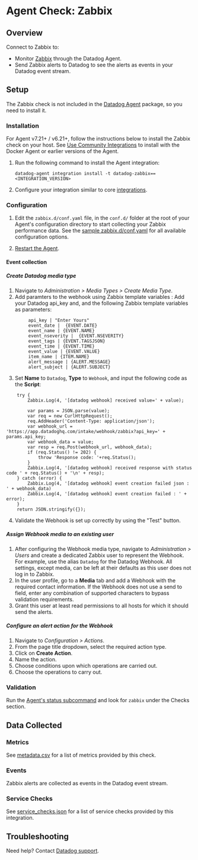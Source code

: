 # Agent Check: Zabbix

## Overview

Connect to Zabbix to:

- Monitor [Zabbix][1] through the Datadog Agent.
- Send Zabbix alerts to Datadog to see the alerts as events in your Datadog event stream.

## Setup

The Zabbix check is not included in the [Datadog Agent][2] package, so you need to install it.

### Installation

For Agent v7.21+ / v6.21+, follow the instructions below to install the Zabbix check on your host. See [Use Community Integrations][3] to install with the Docker Agent or earlier versions of the Agent.

1. Run the following command to install the Agent integration:

   ```shell
   datadog-agent integration install -t datadog-zabbix==<INTEGRATION_VERSION>
   ```

2. Configure your integration similar to core [integrations][4].

### Configuration

1. Edit the `zabbix.d/conf.yaml` file, in the `conf.d/` folder at the root of your Agent's configuration directory to start collecting your Zabbix performance data. See the [sample zabbix.d/conf.yaml][7] for all available configuration options.

2. [Restart the Agent][8].

#### Event collection

##### Create Datadog media type 

1. Navigate to *Administration > Media Types > Create Media Type*.
2. Add paramters to the webhook using Zabbix template variables : Add your Datadog api_key and, and the following Zabbix template variables as parameters:
   ```
        api_key | "Enter Yours"
        event_date |  {EVENT.DATE}
        event_name | {EVENT.NAME}
        event_nseverity |  {EVENT.NSEVERITY}
        event_tags | {EVENT.TAGSJSON}
        event_time | {EVENT.TIME}
        event_value | {EVENT.VALUE}
        item_name | {ITEM.NAME}
        alert_message | {ALERT.MESSAGE}
        alert_subject | {ALERT.SUBJECT}
   ```
3. Set **Name** to `Datadog`, **Type** to `Webhook`, and input the following code as the **Script**:
``` 
	try {
		Zabbix.Log(4, '[datadog webhook] received value=' + value);

		var params = JSON.parse(value);
	    var req = new CurlHttpRequest();
		req.AddHeader('Content-Type: application/json');
	    var webhook_url = 'https://app.datadoghq.com/intake/webhook/zabbix?api_key=' + params.api_key;
	    var webhook_data = value;
	    var resp = req.Post(webhook_url, webhook_data);
		if (req.Status() != 202) {
			throw 'Response code: '+req.Status();
		}
		Zabbix.Log(4, '[datadog webhook] received response with status code ' + req.Status() + '\n' + resp);
	} catch (error) {
		Zabbix.Log(4, '[datadog webhook] event creation failed json : ' + webhook_data)
		Zabbix.Log(4, '[datadog webhook] event creation failed : ' + error);
	}
	return JSON.stringify({});

```
4. Validate the Webhook is set up correctly by using the "Test" button.

##### Assign Webhook media to an existing user

1. After configuring the Webhook media type, navigate to *Administration > Users* and create a dedicated Zabbix user to represent the Webhook. For example, use the alias `Datadog` for the Datadog Webhook. All settings, except media, can be left at their defaults as this user does not log in to Zabbix.
2. In the user profile, go to a **Media** tab and add a Webhook with the required contact information. If the Webhook does not use a send to field, enter any combination of supported characters to bypass validation requirements.
3. Grant this user at least read permissions to all hosts for which it should send the alerts.

##### Configure an alert action for the Webhook

1. Navigate to *Configuration > Actions*.
2. From the page title dropdown, select the required action type.
3. Click on **Create Action**.
4. Name the action.
5. Choose conditions upon which operations are carried out.
6. Choose the operations to carry out.

### Validation

Run the [Agent's status subcommand][9] and look for `zabbix` under the Checks section.

## Data Collected

### Metrics

See [metadata.csv][10] for a list of metrics provided by this check.

### Events

Zabbix alerts are collected as events in the Datadog event stream.

### Service Checks

See [service_checks.json][12] for a list of service checks provided by this integration.

## Troubleshooting

Need help? Contact [Datadog support][11].


[1]: https://www.zabbix.com/
[2]: https://app.datadoghq.com/account/settings#agent
[3]: https://docs.datadoghq.com/agent/guide/use-community-integrations/
[4]: https://docs.datadoghq.com/getting_started/integrations/
[7]: https://github.com/DataDog/integrations-extras/blob/master/zabbix/datadog_checks/zabbix/data/conf.yaml.example
[8]: https://docs.datadoghq.com/agent/guide/agent-commands/#start-stop-and-restart-the-agent
[9]: https://docs.datadoghq.com/agent/guide/agent-commands/#agent-status-and-information
[10]: https://github.com/DataDog/integrations-extras/blob/master/zabbix/metadata.csv
[11]: https://docs.datadoghq.com/help/
[12]: https://github.com/DataDog/integrations-extras/blob/master/zabbix/assets/service_checks.json
